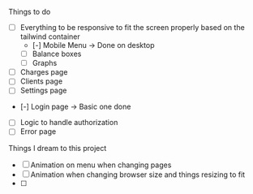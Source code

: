 Things to do

- [ ] Everything to be responsive to fit the screen properly based on the tailwind container
  - [-] Mobile Menu -> Done on desktop
  - [ ] Balance boxes
  - [ ] Graphs
- [ ] Charges page
- [ ] Clients page
- [ ] Settings page
- [-] Login page -> Basic one done
- [ ] Logic to handle authorization
- [ ] Error page

Things I dream to this project

- [ ] Animation on menu when changing pages
- [ ] Animation when changing browser size and things resizing to fit
- [ ]
